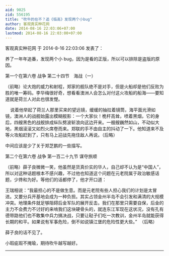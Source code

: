 ```yaml
---
aid: 9025
zid: 556195
title: "吹牛的在不？追《临高》发现两个小bug"
author: 客观真实种花网
date: 2014-08-16 22:03:06+07:00
lastmod: 2014-08-16 22:03:00+07:00
---
```


客观真实种花网 于 2014-8-16 22:03:06 发表了：

养了一年年追番，发现两个小 bug，因为是看的正版，所以可以排除是盗版的原因。

第一个在第六卷 战争 第二十四节　海战（一）

（前略）论大炮的威力和射程，郑家的舰队绝不是对手，但是火船却是他们反败为胜的唯一筹码。李华梅很好奇，想看看澳洲人会怎么对付这火攻船的船海――要知道就是荷兰人对此也很发憷。

&nbsp; &nbsp; 说着他举起了荷兰人那里买来的望远镜，缓缓的抽拉着镜筒，海平面光滑如镜，澳洲人的战舰始露出模糊舰影：一个大家伙！桅杆高耸，喷着黑烟，它的身后，四艘黑色的战舰排成纵队劈波斩浪向这边开来。一艘艘巍然如山，不动似大地，黑烟滚滚又如烈火席卷而来。郑联的手不由自主的抖动了一下。他知道来不及等火攻船赶到了，只有马上迎战先拖住敌人再说。（后略）

中间应该是少了关于郑芝鹏的一些描写。

第二个在第六卷 战争 第一百二十九节 谋夺旅顺

（前略）薛子良微微一笑，他虽然是货真价实的华人，自己却不认为是“中国人”，所以对这种话题根本不感兴趣，不过他也知道这个问题在元老院属于政治敏感话题，少搀和为好。等他们的话都停了，他才开口道：

王瑞相说：“我最担心的不是做生意。而是元老院有些人担心我们的计划是太冒进。又要分兵开基地会成为一种负担。其实占领金州半岛不会引发和满清的大规模冲突。地理条件就足够阻碍后金军队的展开反击。我们在那里只需要自保，后金的主力不会费力不讨好的来啃我们这块硬骨头的，就连东江军现在这状况，没有孔有德带路他们也不敢集中兵力搞决战，只要让鞑子们吃一次教训，金州半岛就能获得长期的和平。如果说有军事危险，倒不如说镇江堡的危险性更大些。”&nbsp;&nbsp;（后略）

薛子良的话不见了。

小瑕疵瑕不掩瑜，期待吹牛越写越好。

---
